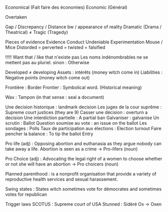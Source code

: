 Economical (Fait faire des économies)
Economic (Général)

Overtaken

Gap / Discrepancy / Distance
bw / appearance of reality 
Dramatic (Drama / Theatrical) $\neq$ Tragic (Tragedy)


Pieces of evidence
Evidence
Conduct
Undeniable
Experimentation
Mouse / Mice
Distorded = perverted = twisted = falsified

!!!!! Want that / like that n'existe pas
Les noms indénombrables ne se mettent pas au pluriel.
sinon : Otherwise

Developed $\neq$ developing 
Assets : intérêts (money witch come in)
Liabilities : Negative points (money witch come out)

Frontière : Border
Frontier : Symbolical word. (Historical meaning)

Wax : Tampon (in that sense : seal a document)


Une decision historique : landmark decision
Les juges de la cour suprême : Supreme court justices (they are 9)
Casser une décision : overturn a decision
Une interdiction partielle : A partial ban
Galvaniser : galvanise
Un scrutin : Ballot
Question soumise au vote : an issue on the ballot
Les sondages : Polls
Taux de participation aux élections : Election turnout
Faire pencher la balance : To tip the ballot
Entry 

Pro life (adj) : Opposing abortion and euthanasia as they argue nobody can take away a life. Abortion is seen as a crime -> Pro-lifers (noun)

Pro Choice (adj) : Advocating the legal right of a women to choose whether or not she will have an abortion -> Pro choicers (noun)

Planned parenthood : is a nonprofit organisation that provide a variety of reproductive health services and sexual harassement.

Swing states : States witch sometimes vote for démocrates and sometimes votes for republican

Trigger laws 
SCOTUS : Supreme court of USA
Stunned : Sidéré
Ox -> Oxen